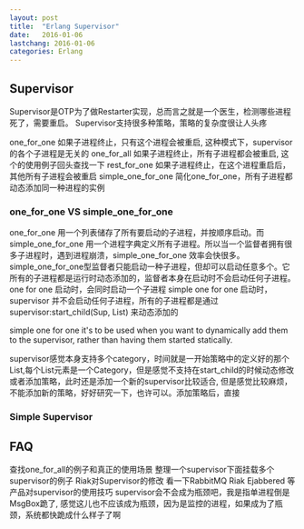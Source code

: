 ```yaml
---
layout: post
title:  "Erlang Supervisor"
date:   2016-01-06
lastchang: 2016-01-06
categories: Erlang
---
```


## Supervisor
Supervisor是OTP为了做Restarter实现，总而言之就是一个医生，检测哪些进程死了，需要重启。
Supervisor支持很多种策略，策略的复杂度很让人头疼

one_for_one     	如果子进程终止，只有这个进程会被重启, 这种模式下，supervisor的各个子进程是无关的
one_for_all         如果子进程终止，所有子进程都会被重启, 这个的使用例子回头查找一下
rest_for_one        如果子进程终止，在这个进程重启后，其他所有子进程会被重启
simple_one_for_one  简化one_for_one，所有子进程都动态添加同一种进程的实例

### one_for_one VS simple_one_for_one
one_for_one 用一个列表储存了所有要启动的子进程，并按顺序启动。而simple_one_for_one 用一个进程字典定义所有子进程。所以当一个监督者拥有很多子进程时，遇到进程崩溃，simple_one_for_one 效率会快很多。
simple_one_for_one型监督者只能启动一种子进程，但却可以启动任意多个。它所有的子进程都是运行时动态添加的，监督者本身在启动时不会启动任何子进程。
one for one 启动时，会同时启动一个子进程
simple one for one 启动时，supervisor 并不会启动任何子进程，所有的子进程都是通过 supervisor:start_child(Sup, List) 来动态添加的

simple one for one it's to be used when you want to dynamically add them to the supervisor, rather than having them started statically.



supervisor感觉本身支持多个category，时间就是一开始策略中的定义好的那个List,每个List元素是一个Category，但是感觉不支持在start_child的时候动态修改或者添加策略，此时还是添加一个新的supervisor比较适合, 但是感觉比较麻烦，不能添加新的策略，好好研究一下，也许可以。添加策略后，直接




### Simple Supervisor

## FAQ
查找one_for_all的例子和真正的使用场景
整理一个supervisor下面挂载多个supervisor的例子
Riak对Supervisor的修改
看一下RabbitMQ Riak Ejabbered 等产品对supervisor的使用技巧
supervisor会不会成为瓶颈吧，我是指单进程倒是MsgBox跪了, 感觉这儿也不应该成为瓶颈，因为是监控的进程，如果成为了瓶颈，系统都快跪成什么样子了啊
